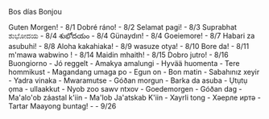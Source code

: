 Bos días
Bonjou


Guten Morgen! - 8/1
Dobré ráno! - 8/2
Selamat pagi! - 8/3
Suprabhat
ಶುಭೋದಯ - 8/4
శుభోదయం - 8/4
Günaydın! - 8/4
Goeiemore! - 8/7
Habari za asubuhi! - 8/8
Aloha kakahiaka! - 8/9
wasuze otya! - 8/10
Bore da! - 8/11
m'mawa wabwino ! - 8/14
Maidin mhaith! - 8/15
Dobro jutro! - 8/16
Buongiorno -
Jó reggelt -
Amakya amalungi -
Hyvää huomenta -
Tere hommikust -
Magandang umaga po -
Egun on -
Bon matin -
Sabahınız xeyir -
Yadra vinaka -
Mwaramutse -
Góðan morgun -
Barka da asuba -
Ụtụtụ ọma -
ullaakkut -
Nyob zoo sawv ntxov -
Goedemorgen -
Góðan dag -
Ma'alo'ob záastal k'iin -
Ma'lob Ja'atskab K'iin -
Xayrli tong -
Хәерле иртә - Tartar
Maayong buntag! - - 9/26
